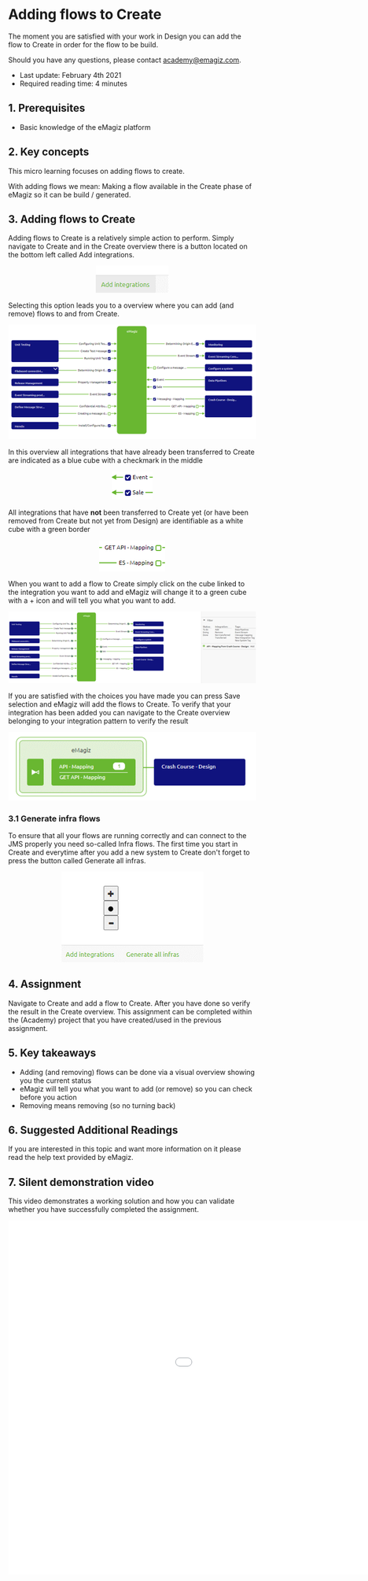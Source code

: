 # Adding flows to Create
The moment you are satisfied with your work in Design you can add the flow to Create in order for the flow to be build.

Should you have any questions, please contact academy@emagiz.com.

- Last update: February 4th 2021
- Required reading time: 4 minutes

## 1. Prerequisites
- Basic knowledge of the eMagiz platform

## 2. Key concepts
This micro learning focuses on adding flows to create.

With adding flows we mean: Making a flow available in the Create phase of eMagiz so it can be build / generated.

## 3. Adding flows to Create

Adding flows to Create is a relatively simple action to perform. Simply navigate to Create and in the Create overview there is a button located on the bottom left called Add integrations.

<p align="center"><img src="../../img/microlearning/ml-adding-flows-to-create--add-integrations-button.png"></p>

Selecting this option leads you to a overview where you can add (and remove) flows to and from Create.

<p align="center"><img src="../../img/microlearning/ml-adding-flows-to-create--add-integrations-overview.png"></p>

In this overview all integrations that have already been transferred to Create are indicated as a blue cube with a checkmark in the middle

<p align="center"><img src="../../img/microlearning/ml-adding-flows-to-create--added-integrations.png"></p>

All integrations that have **not** been transferred to Create yet (or have been removed from Create but not yet from Design) are identifiable as a white cube with a green border

<p align="center"><img src="../../img/microlearning/ml-adding-flows-to-create--not-yet-added-integrations.png"></p>

When you want to add a flow to Create simply click on the cube linked to the integration you want to add and eMagiz will change it to a green cube with a + icon and will tell you what you want to add.

<p align="center"><img src="../../img/microlearning/ml-adding-flows-to-create--add-integration.png"></p>

If you are satisfied with the choices you have made you can press Save selection and eMagiz will add the flows to Create. 
To verify that your integration has been added you can navigate to the Create overview belonging to your integration pattern to verify the result

<p align="center"><img src="../../img/microlearning/ml-adding-flows-to-create--add-flow-result.png"></p>

### 3.1 Generate infra flows
To ensure that all your flows are running correctly and can connect to the JMS properly you need so-called Infra flows. 
The first time you start in Create and everytime after you add a new system to Create don't forget to press the button called Generate all infras.

<p align="center"><img src="../../img/microlearning/ml-adding-flows-to-create--generate-all-infras.png"></p>
 
## 4. Assignment

Navigate to Create and add a flow to Create. After you have done so verify the result in the Create overview. 
This assignment can be completed within the (Academy) project that you have created/used in the previous assignment.

## 5. Key takeaways

- Adding (and removing) flows can be done via a visual overview showing you the current status
- eMagiz will tell you what you want to add (or remove) so you can check before you action
- Removing means removing (so no turning back)

## 6. Suggested Additional Readings

If you are interested in this topic and want more information on it please read the help text provided by eMagiz.

## 7. Silent demonstration video

This video demonstrates a working solution and how you can validate whether you have successfully completed the assignment.

<iframe width="1280" height="720" src="../../vid/microlearning/microlearning-adding-flows-to-create.mp4" frameborder="0" allow="accelerometer; autoplay; clipboard-write; encrypted-media; gyroscope; picture-in-picture" allowfullscreen></iframe>